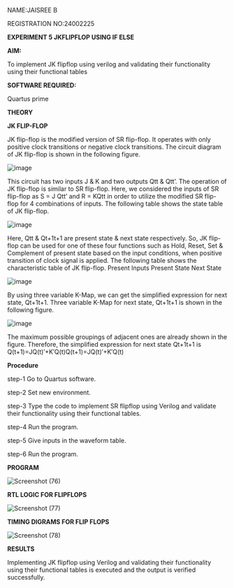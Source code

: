 NAME:JAISREE B

REGISTRATION NO:24002225


**EXPERIMENT 5 JKFLIPFLOP USING IF ELSE**

**AIM:** 

To implement  JK flipflop using verilog and validating their functionality using their functional tables

**SOFTWARE REQUIRED:**

Quartus prime

**THEORY**

**JK FLIP-FLOP**

JK flip-flop is the modified version of SR flip-flop. It operates with only positive clock transitions or negative clock transitions. The circuit diagram of JK flip-flop is shown in the following figure.

![image](https://github.com/naavaneetha/JKFLIPFLOP-USING-IF-ELSE/assets/154305477/a649c30b-232b-4558-b188-fd6c09845180)


This circuit has two inputs J & K and two outputs Qtt & Qtt’. The operation of JK flip-flop is similar to SR flip-flop. Here, we considered the inputs of SR flip-flop as S = J Qtt’ and R = KQtt in order to utilize the modified SR flip-flop for 4 combinations of inputs. The following table shows the state table of JK flip-flop.

![image](https://github.com/naavaneetha/JKFLIPFLOP-USING-IF-ELSE/assets/154305477/c4360742-e8a8-4937-b089-c46c0433f9a3)

 
Here, Qtt & Qt+1t+1 are present state & next state respectively. So, JK flip-flop can be used for one of these four functions such as Hold, Reset, Set & Complement of present state based on the input conditions, when positive transition of clock signal is applied. The following table shows the characteristic table of JK flip-flop. Present Inputs Present State Next State
 
![image](https://github.com/naavaneetha/JKFLIPFLOP-USING-IF-ELSE/assets/154305477/6c275261-a6d5-4c37-a3a7-1e88ca11c4cd)

By using three variable K-Map, we can get the simplified expression for next state, Qt+1t+1. Three variable K-Map for next state, Qt+1t+1 is shown in the following figure.
 
![image](https://github.com/naavaneetha/JKFLIPFLOP-USING-IF-ELSE/assets/154305477/5174f41b-0ce0-4329-a372-6d1943ea6673)

The maximum possible groupings of adjacent ones are already shown in the figure. Therefore, the simplified expression for next state Qt+1t+1 is Q(t+1)=JQ(t)′+K′Q(t)Q(t+1)=JQ(t)′+K′Q(t)

**Procedure**

step-1 Go to Quartus software.

step-2 Set new environment.

step-3 Type the code to implement SR flipflop using Verilog and validate their functionality using their functional tables.

step-4 Run the program.

step-5 Give inputs in the waveform table.

step-6 Run the program.

**PROGRAM**

![Screenshot (76)](https://github.com/user-attachments/assets/98935ad1-463d-40f1-9075-1da2bb31e9a0)

**RTL LOGIC FOR FLIPFLOPS**

![Screenshot (77)](https://github.com/user-attachments/assets/42d8e8af-6e12-496a-b32b-0ef06ff7951f)

**TIMING DIGRAMS FOR FLIP FLOPS**

![Screenshot (78)](https://github.com/user-attachments/assets/b88f41e7-1a48-4df3-964a-c5231b29bcee)

**RESULTS**

Implementing JK flipflop using Verilog and validating their functionality using their functional tables is executed and the output is verified successfully.
